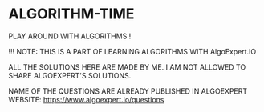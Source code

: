 # ALGORITHM-TIME
PLAY AROUND WITH ALGORITHMS !

!!! NOTE: THIS IS A PART OF LEARNING ALGORITHMS WITH AlgoExpert.IO

ALL THE SOLUTIONS HERE ARE MADE BY ME. I AM NOT ALLOWED TO SHARE ALGOEXPERT'S SOLUTIONS.

NAME OF THE QUESTIONS ARE ALREADY PUBLISHED IN ALGOEXPERT WEBSITE: https://www.algoexpert.io/questions

